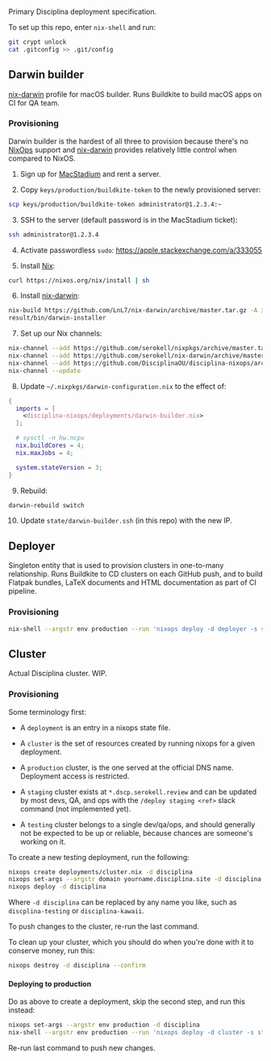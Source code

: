 Primary Disciplina deployment specification.

To set up this repo, enter `nix-shell` and run:

```sh
git crypt unlock
cat .gitconfig >> .git/config
```

## Darwin builder

[nix-darwin][] profile for macOS builder. Runs Buildkite to build macOS apps on
CI for QA team.

### Provisioning

Darwin builder is the hardest of all three to provision because there's no
[NixOps][] support and [nix-darwin][] provides relatively little control when
compared to NixOS.

1. Sign up for [MacStadium][] and rent a server.

2. Copy `keys/production/buildkite-token` to the newly provisioned server:
```sh
scp keys/production/buildkite-token administrator@1.2.3.4:~
```

3. SSH to the server (default password is in the MacStadium ticket):
```sh
ssh administrator@1.2.3.4
```

4. Activate passwordless `sudo`: https://apple.stackexchange.com/a/333055

5. Install [Nix][]:
```sh
curl https://nixos.org/nix/install | sh
```

6. Install [nix-darwin][]:
```sh
nix-build https://github.com/LnL7/nix-darwin/archive/master.tar.gz -A installer
result/bin/darwin-installer
```

7. Set up our Nix channels:
```sh
nix-channel --add https://github.com/serokell/nixpkgs/archive/master.tar.gz nixpkgs
nix-channel --add https://github.com/serokell/nix-darwin/archive/master.tar.gz darwin
nix-channel --add https://github.com/DisciplinaOU/disciplina-nixops/archive/master.tar.gz disciplina-nixops
nix-channel --update
```

8. Update `~/.nixpkgs/darwin-configuration.nix` to the effect of:
```nix
{
  imports = [
    <disciplina-nixops/deployments/darwin-builder.nix>
  ];

  # sysctl -n hw.ncpu
  nix.buildCores = 4;
  nix.maxJobs = 4;

  system.stateVersion = 3;
}
```

9. Rebuild:
```sh
darwin-rebuild switch
```

10. Update `state/darwin-builder.ssh` (in this repo) with the new IP.

[MacStadium]: https://www.macstadium.com
[Nix]: https://nixos.org/nix
[NixOps]: https://nixos.org/nixops
[nix-darwin]: https://github.com/LnL7/nix-darwin

## Deployer

Singleton entity that is used to provision clusters in one-to-many
relationship. Runs Buildkite to CD clusters on each GitHub push, and to build
Flatpak bundles, LaTeX documents and HTML documentation as part of CI pipeline.

### Provisioning

```sh
nix-shell --argstr env production --run 'nixops deploy -d deployer -s state/deployer.nixops'
```

## Cluster

Actual Disciplina cluster. WIP.

### Provisioning

Some terminology first:

* A `deployment` is an entry in a nixops state file.
* A `cluster` is the set of resources created by running nixops for a given
  deployment.

* A `production` cluster, is the one served at the official DNS name.
  Deployment access is restricted.
* A `staging` cluster exists at `*.dscp.serokell.review` and can be updated by
  most devs, QA, and ops with the `/deploy staging <ref>` slack command (not
  implemented yet).
* A `testing` cluster belongs to a single dev/qa/ops, and should generally not
  be expected to be up or reliable, because chances are someone's working on
  it.

To create a new testing deployment, run the following:

```sh
nixops create deployments/cluster.nix -d disciplina
nixops set-args --argstr domain yourname.disciplina.site -d disciplina
nixops deploy -d disciplina
```

Where `-d disciplina` can be replaced by any name you like, such as
`discplina-testing` or `disciplina-kawaii`.

To push changes to the cluster, re-run the last command.

To clean up your cluster, which you should do when you're done with it to
conserve money, run this:

```sh
nixops destroy -d disciplina --confirm
```

#### Deploying to production

Do as above to create a deployment, skip the second step, and run this instead:

```sh
nixops set-args --argstr env production -d disciplina
nix-shell --argstr env production --run 'nixops deploy -d cluster -s state/cluster.nixops'
```

Re-run last command to push new changes.
